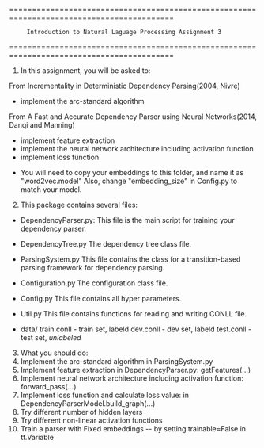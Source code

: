 ==========================================================================================

         Introduction to Natural Laguage Processing Assignment 3
 
==========================================================================================

1. In this assignment, you will be asked to:

  From Incrementality in Deterministic Dependency Parsing(2004, Nivre)
  - implement the arc-standard algorithm

  From A Fast and Accurate Dependency Parser using Neural Networks(2014, Danqi and Manning) 
  - implement feature extraction
  - implement the neural network architecture including activation function
  - implement loss function

  * You will need to copy your embeddings to this folder, and name it as "word2vec.model"
  Also, change "embedding_size" in Config.py to match your model.

2. This package contains several files:

  - DependencyParser.py: 
    This file is the main script for training your dependency parser.

  - DependencyTree.py
    The dependency tree class file.

  - ParsingSystem.py
    This file contains the class for a transition-based parsing framework for dependency parsing.

  - Configuration.py
    The configuration class file.

  - Config.py
    This file contains all hyper parameters.

  - Util.py
    This file contains functions for reading and writing CONLL file. 

  - data/
    train.conll - train set, labeld
    dev.conll - dev set, labeld
    test.conll - test set, *unlabeled*


3. What you should do:
  1. Implement the arc-standard algorithm in ParsingSystem.py
  2. Implement feature extraction in DependencyParser.py: getFeatures(...)
  3. Implement neural network architecture including activation function: forward_pass(...)
  4. Implement loss function and calculate loss value: in DependencyParserModel.build_graph(...)
  5. Try different number of hidden layers
  6. Try different non-linear activation functions
  7. Train a parser with Fixed embeddings -- by setting trainable=False in tf.Variable


